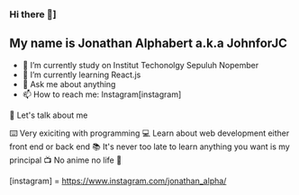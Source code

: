 ### Hi there 👋]

## My name is Jonathan Alphabert a.k.a JohnforJC

- 🔭 I’m currently study on Institut Techonolgy Sepuluh Nopember
- 🌱 I’m currently learning React.js
- 💬 Ask me about anything
- 📫 How to reach me: Instagram[instagram]

:boy: Let's talk about me

:keyboard: Very exiciting with programming
:computer: Learn about web development either front end or back end
:books: It's never too late to learn anything you want is my principal
:tv: No anime no life :rofl:


[instagram] = https://www.instagram.com/jonathan_alpha/
